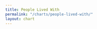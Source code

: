 ```yaml
---
title: People Lived With
permalink: "/charts/people-lived-with/"
layout: chart
---
```


<script src="http://dimplejs.org/dist/dimple.v2.1.6.min.js"></script>
<script src="/js/charts/people.js"></script>
